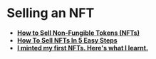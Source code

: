 # Selling an NFT

- **[How to Sell Non-Fungible Tokens (NFTs)](https://www.fool.com/investing/stock-market/market-sectors/financials/non-fungible-tokens/how-to-sell-nfts/)**
- **[How To Sell NFTs In 5 Easy Steps](https://greyjournal.net/hustle/finance/how-to-sell-nfts-in-5-easy-steps/)**
- **[I minted my first NFTs. Here's what I learnt.](https://www.linkedin.com/pulse/i-made-450-selling-my-own-nfts-over-2-weekends-heres-what-azahari)**